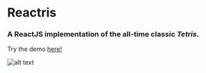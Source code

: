 # Reactris
### A ReactJS implementation of the all-time classic *Tetris*.
Try the demo [here!](https://justinawrey.github.io/reactris)

![alt text](images/reactris.gif "Reactris")